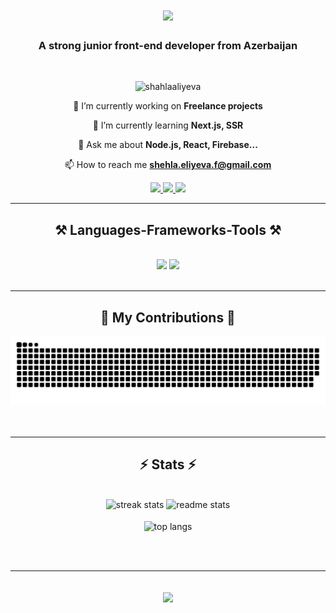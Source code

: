 
<h1 align="center">
    <img src="https://readme-typing-svg.herokuapp.com/?font=Righteous&size=35&center=true&vCenter=true&width=500&height=70&duration=4000&lines=Hi+There!+👋;+I'm+Shehla+Eliyeva!;" />
</h1>

<h3 align="center">A strong junior front-end developer from Azerbaijan</h3>

<br/>

<p align="center"> <img src="https://komarev.com/ghpvc/?username=shahlaaliyeva&label=Profile%20views&color=0e75b6&style=flat" alt="shahlaaliyeva" /> </p>

<div align="center">
  
  🔭 I’m currently working on **Freelance projects**
   
  🌱 I’m currently learning **Next.js, SSR**
  
  💬 Ask me about **Node.js, React, Firebase...**
  
  📫 How to reach me **shehla.eliyeva.f@gmail.com**
  
 </div>

<div align="center"> 
  <a href="mailto:shehla.eliyeva.f@gmail.com">
    <img src="https://img.shields.io/badge/Gmail-333333?style=for-the-badge&logo=gmail&logoColor=red" />
  </a>
  <a href="linkedin.com/in/şəhla-əliyeva" target="_blank">
    <img src="https://img.shields.io/badge/LinkedIn-0077B5?style=for-the-badge&logo=linkedin&logoColor=white" target="_blank" />
  </a>
  <a href="https://ShahlaAliyeva.github.io" target="_blank">
     <img src="https://img.shields.io/badge/Portfolio-FF5722?style=for-the-badge&logo=todoist&logoColor=white" target="_blank" />
  </a>
</div>

<hr/>

<h2 align="center">⚒️ Languages-Frameworks-Tools ⚒️</h2>
<br/>
<div align="center">
    <img src="https://skillicons.dev/icons?i=vscode,html,css,scss,bootstrap,javascript,typescript,jquery,nodejs,react,redux,nextjs,mui,tailwind,express" />
    <img src="https://skillicons.dev/icons?i=git,github,githubactions,gitlab,figma,powershell,regex,java,babel,vite,firebase,mongodb,mysql,docker" /><br>
</div>
<br/>
<hr/>

<div align="center">
  <h2>🐍 My Contributions 🐍</h2>
  <picture>
    <source media="(prefers-color-scheme: dark)" srcset="https://raw.githubusercontent.com/ShahlaAliyeva/ShahlaAliyeva/output/github-contribution-grid-snake-dark.svg">
    <source media="(prefers-color-scheme: light)" srcset="https://raw.githubusercontent.com/ShahlaAliyeva/ShahlaAliyeva/output/github-contribution-grid-snake.svg">
    <img alt="github contribution grid snake animation" src="https://raw.githubusercontent.com/ShahlaAliyeva/ShahlaAliyeva/output/github-contribution-grid-snake.svg">
  </picture>
  <br/><br/><br/>
</div>

<hr/>

<h2 align="center">⚡ Stats ⚡</h2>
<br>
<div align=center>
  <img width=390 src="https://github-readme-streak-stats.herokuapp.com/?user=shahlaaliyeva&count_private=true&theme=react&border_radius=10" alt="streak stats"/>
  <img width=390 src="https://github-readme-stats-salesp07.vercel.app/api?username=shahlaaliyeva&count_private=true&show_icons=true&theme=react&rank_icon=github&border_radius=10" alt="readme stats" />
  <br/>
  <br/>
  <img width=325 align="center" src="https://github-readme-stats.vercel.app/api/top-langs?username=shahlaaliyeva&langs_count=8&layout=compact&theme=react&border_radius=10&size_weight=0.5&count_weight=0.5&exclude_repo=github-readme-stats" alt="top langs" />
</div>

<br/><br/>

<hr/>

<br/>

<div align=center>
  <img align="center" src="https://github-profile-summary-cards.vercel.app/api/cards/profile-details?username=ShahlaAliyeva&theme=react" />
</div>

<br/>
